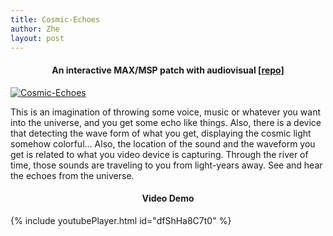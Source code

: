 ```yaml
---
title: Cosmic-Echoes
author: Zhe
layout: post
---
```

<h4 align="center"><strong>An interactive MAX/MSP patch with audiovisual <a href="https://github.com/paranoid2droid/Cosmic-Echoes" target="_blank">[repo]</a></strong></h4>

<a href="https://youtu.be/dfShHa8C7t0" target="_blank" class="image featured"><img src="../../../img/cosmic-echoes.png" alt="Cosmic-Echoes" /></a>

This is an imagination of throwing some voice, music or whatever you want into the universe, and you get some echo like things. Also, there is a device that detecting the wave form of what you get, displaying the cosmic light somehow colorful... Also, the location of the sound and the waveform you get is related to what you video device is capturing. Through the river of time, those sounds are traveling to you from light-years away. See and hear the echoes from the universe.

<h4 align="center">Video Demo</h4>

{% include youtubePlayer.html id="dfShHa8C7t0" %}
